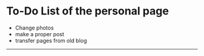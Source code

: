# To-Do List of the personal page

- Change photos
- make a proper post
- transfer pages from old blog

---
